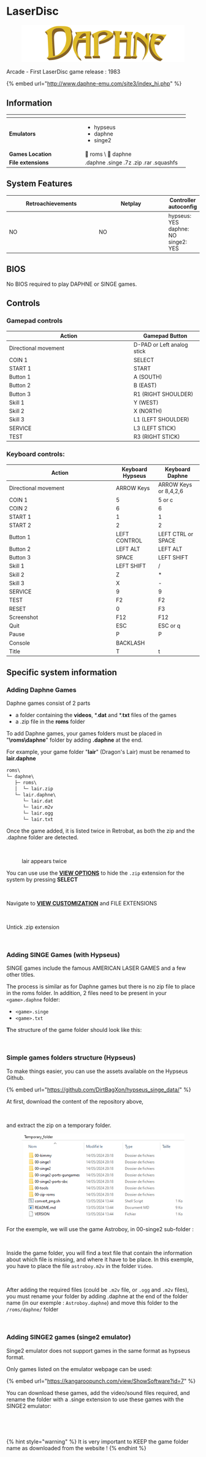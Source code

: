 # LaserDisc

<div align="left">

<figure><img src="https://raw.githubusercontent.com/fabricecaruso/es-theme-carbon/52ff37c9e265587d006945a2ba695b5a962b3a3d/art/logos/daphne.svg" alt=""><figcaption></figcaption></figure>

</div>

Arcade - First LaserDisc game release : 1983

{% embed url="http://www.daphne-emu.com/site3/index_hi.php" %}

## Information

<table data-header-hidden><thead><tr><th width="184"></th><th></th><th data-hidden></th></tr></thead><tbody><tr><td><strong>Emulators</strong></td><td><ul><li>hypseus</li><li>daphne</li><li>singe2</li></ul></td><td></td></tr><tr><td><strong>Games Location</strong></td><td><span data-gb-custom-inline data-tag="emoji" data-code="1f4c1">📁</span> roms \ <span data-gb-custom-inline data-tag="emoji" data-code="1f4c2">📂</span> daphne</td><td></td></tr><tr><td><strong>File extensions</strong></td><td>.daphne .singe .7z .zip .rar .squashfs</td><td></td></tr></tbody></table>

## System Features

<table><thead><tr><th width="245">Retroachievements</th><th width="200">Netplay</th><th>Controller autoconfig</th></tr></thead><tbody><tr><td>NO</td><td>NO</td><td>hypseus: YES<br>daphne: NO<br>singe2: YES</td></tr></tbody></table>

## BIOS

No BIOS required to play DAPHNE or SINGE games.

## Controls

### Gamepad controls&#x20;

<table><thead><tr><th width="311">Action</th><th>Gamepad Button</th></tr></thead><tbody><tr><td>Directional movement</td><td>D-PAD or Left analog stick</td></tr><tr><td>COIN 1</td><td>SELECT</td></tr><tr><td>START 1</td><td>START</td></tr><tr><td>Button 1</td><td>A (SOUTH)</td></tr><tr><td>Button 2</td><td>B (EAST)</td></tr><tr><td>Button 3</td><td>R1 (RIGHT SHOULDER)</td></tr><tr><td>Skill 1</td><td>Y (WEST)</td></tr><tr><td>Skill 2</td><td>X (NORTH)</td></tr><tr><td>Skill 3</td><td>L1 (LEFT SHOULDER)</td></tr><tr><td>SERVICE</td><td>L3 (LEFT STICK)</td></tr><tr><td>TEST</td><td>R3 (RIGHT STICK)</td></tr></tbody></table>



### Keyboard controls:

<table><thead><tr><th width="265">Action</th><th>Keyboard Hypseus</th><th>Keyboard Daphne</th></tr></thead><tbody><tr><td>Directional movement</td><td>ARROW Keys</td><td>ARROW Keys or 8,4,2,6</td></tr><tr><td>COIN 1</td><td>5</td><td>5 or c</td></tr><tr><td>COIN 2</td><td>6</td><td>6</td></tr><tr><td>START 1</td><td>1</td><td>1</td></tr><tr><td>START 2</td><td>2</td><td>2</td></tr><tr><td>Button 1</td><td>LEFT CONTROL</td><td>LEFT CTRL or SPACE</td></tr><tr><td>Button 2</td><td>LEFT ALT</td><td>LEFT ALT</td></tr><tr><td>Button 3</td><td>SPACE</td><td>LEFT SHIFT</td></tr><tr><td>Skill 1</td><td>LEFT SHIFT</td><td>/</td></tr><tr><td>Skill 2</td><td>Z</td><td>*</td></tr><tr><td>Skill 3</td><td>X</td><td>-</td></tr><tr><td>SERVICE</td><td>9</td><td>9</td></tr><tr><td>TEST</td><td>F2</td><td>F2</td></tr><tr><td>RESET</td><td>0</td><td>F3</td></tr><tr><td>Screenshot</td><td>F12</td><td>F12</td></tr><tr><td>Quit</td><td>ESC</td><td>ESC or q</td></tr><tr><td>Pause</td><td>P</td><td>P</td></tr><tr><td>Console</td><td>BACKLASH</td><td></td></tr><tr><td>Title</td><td>T</td><td>t</td></tr></tbody></table>

## Specific system information

### Adding Daphne Games

Daphne games consist of 2 parts

* a folder containing the **videos**, \*.**dat** and \*.**txt** files of the games
* a .zip file in the **roms** folder

To add Daphne games, your games folders must be placed in "**\roms\daphne**" folder by adding **.daphne** at the end.

For example, your game folder "**lair**" (Dragon's Lair) must be renamed to **lair.daphne**

```
roms\
└─ daphne\
   ├─ roms\
   │  └─ lair.zip
   └─ lair.daphne\
      └─ lair.dat
      └─ lair.m2v
      └─ lair.ogg
      └─ lair.txt
```

Once the game added, it is listed twice in Retrobat, as both the zip and the .daphne folder are detected.

<div align="left">

<figure><img src="https://i.imgur.com/crqriZ1.png" alt=""><figcaption><p>lair appears twice</p></figcaption></figure>

</div>

You can use use the [**VIEW OPTIONS**](../../../navigation/view-options.md) to hide the `.zip` extension for the system by pressing **SELECT**

<div align="left">

<figure><img src="https://i.imgur.com/dQngpx5.png" alt=""><figcaption></figcaption></figure>

</div>

Navigate to [**VIEW CUSTOMIZATION**](../../../navigation/view-options.md#view-options) and FILE EXTENSIONS

<div align="left">

<figure><img src="https://i.imgur.com/JT7AqDc.png" alt=""><figcaption></figcaption></figure>

</div>

Untick .zip extension

<div align="left">

<figure><img src="https://i.imgur.com/B38zdIa.png" alt=""><figcaption></figcaption></figure>

</div>

### Adding SINGE Games (with Hypseus)

SINGE games include the famous AMERICAN LASER GAMES and a few other titles.

The process is similar as for Daphne games but there is no zip file to place in the roms folder. In addition, 2 files need to be present in your `<game>.daphne` folder:

* `<game>.singe`
* `<game>.txt`

**T**he structure of the game folder should look like this:

<div align="left">

<figure><img src="https://i.imgur.com/QPFt4jZ.jpg" alt=""><figcaption></figcaption></figure>

</div>

### Simple games folders structure (Hypseus)

To make things easier, you can use the assets available on the Hypseus Github.

{% embed url="https://github.com/DirtBagXon/hypseus_singe_data/" %}

At first, download the content of the repository above,

<figure><img src="https://i.imgur.com/dEGyFs9.gif" alt=""><figcaption></figcaption></figure>

&#x20;and extract the zip on a temporary folder.

<div align="left">

<figure><img src="../../../.gitbook/assets/image (57).png" alt=""><figcaption></figcaption></figure>

</div>

For the exemple, we will use the game Astroboy, in 00-singe2 sub-folder :

<div align="left">

<figure><img src="https://i.imgur.com/cbDJNRN.png" alt=""><figcaption></figcaption></figure>

</div>

Inside the game folder, you will find a text file that contain the information about which file is missing, and where it have to be place. In this exemple, you have to place the file `astroboy.m2v` in the folder `Video`.

<div align="left">

<figure><img src="https://i.imgur.com/gobNmnZ.png" alt=""><figcaption></figcaption></figure>

</div>

After adding the required files (could be `.m2v` file, or `.ogg` and `.m2v` files), you must rename your folder by adding .daphne at the end of the folder name (in our exemple : `Astroboy.daphne`) and move this folder to the `/roms/daphne/` folder

<div align="left">

<figure><img src="https://i.imgur.com/AcTA2z0.png" alt=""><figcaption></figcaption></figure>

</div>

### Adding SINGE2 games (singe2 emulator)

Singe2 emulator does not support games in the same format as hypseus format.

Only games listed on the emulator webpage can be used:

{% embed url="https://kangaroopunch.com/view/ShowSoftware?id=7" %}

You can download these games, add the video/sound files required, and rename the folder with a .singe extension to use these games with the SINGE2 emulator:

<div align="left">

<figure><img src="https://i.imgur.com/0iDxyWG.png" alt=""><figcaption></figcaption></figure>

</div>

<div align="left">

<figure><img src="https://i.imgur.com/7dDJtAe.png" alt=""><figcaption></figcaption></figure>

</div>

{% hint style="warning" %}
It is very important to KEEP the game folder name as downloaded from the website !
{% endhint %}
